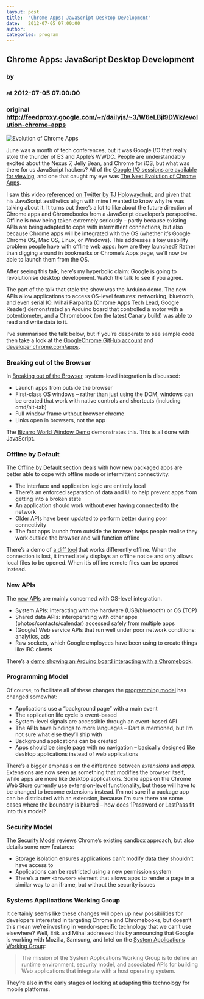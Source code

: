```yaml
---
layout: post
title:  "Chrome Apps: JavaScript Desktop Development"
date:   2012-07-05 07:00:00
author: 
categories: program
---
```


## Chrome Apps: JavaScript Desktop Development
### by 
### at 2012-07-05 07:00:00
### original <http://feedproxy.google.com/~r/dailyjs/~3/W6eLBjl9DWk/evolution-chrome-apps>

<p><img alt="Evolution of Chrome Apps" src="http://dailyjs.com/images/posts/evolution-chrome-apps.png"></p>

<p>June was a month of tech conferences, but it was Google I/O that really stole the thunder of E3 and Apple’s WWDC. People are understandably excited about the Nexus 7, Jelly Bean, and Chrome for iOS, but what was there for us JavaScript hackers? All of the <a href="https://developers.google.com/events/io/sessions">Google I/O sessions are available for viewing</a>, and one that caught my eye was <a href="https://developers.google.com/events/io/sessions/gooio2012/200/">The Next Evolution of Chrome Apps</a>.</p>

<p>I saw this video <a href="https://twitter.com/tjholowaychuk/status/220753005593632768">referenced on Twitter by TJ Holowaychuk</a>, and given that his JavaScript aesthetics align with mine I wanted to know why he was talking about it. It turns out there’s a lot to like about the future direction of Chrome apps and Chromebooks from a JavaScript developer’s perspective. Offline is now being taken extremely seriously – partly because existing APIs are being adapted to cope with intermittent connections, but also because Chrome apps will be integrated with the OS (whether it’s Google Chrome OS, Mac OS, Linux, or Windows). This addresses a key usability problem people have with offline web apps: how are they launched? Rather than digging around in bookmarks or Chrome’s Apps page, we’ll now be able to launch them from the OS.</p>

<p>After seeing this talk, here’s my hyperbolic claim: Google is going to revolutionise desktop development. Watch the talk to see if you agree.</p>

<p>The part of the talk that stole the show was the Arduino demo. The new APIs allow applications to access OS-level features: networking, bluetooth, and even serial IO. Mihai Parparita (Chrome Apps Tech Lead, Google Reader) demonstrated an Arduino board that controlled a motor with a potentiometer, and a Chromebook (on the latest Canary build) was able to read and write data to it.</p>

<p>I’ve summarised the talk below, but if you’re desperate to see sample code then take a look at the <a href="https://github.com/GoogleChrome">GoogleChrome GitHub account</a> and <a href="http://developer.chrome.com/trunk/apps/about_apps.html">developer.chrome.com/apps</a>.</p>

<h3>Breaking out of the Browser</h3>

<p>In <a href="http://www.youtube.com/watch?feature=player_detailpage&amp;v=j8oFAr1YR-0#t=379s">Breaking out of the Browser</a>, system-level integration is discussed:</p>

<ul>
<li>Launch apps from outside the browser</li>

<li>First-class OS windows – rather than just using the DOM, windows can be created that work with native controls and shortcuts (including cmd/alt-tab)</li>

<li>Full window frame without browser chrome</li>

<li>Links open in browsers, not the app</li>
</ul>

<p>The <a href="http://www.youtube.com/watch?feature=player_detailpage&amp;v=j8oFAr1YR-0#t=482s">Bizarro World Window Demo</a> demonstrates this. This is all done with JavaScript.</p>

<h3>Offline by Default</h3>

<p>The <a href="http://www.youtube.com/watch?feature=player_detailpage&amp;v=j8oFAr1YR-0#t=521s">Offline by Default</a> section deals with how new packaged apps are better able to cope with offline mode or intermittent connectivity.</p>

<ul>
<li>The interface and application logic are entirely local</li>

<li>There’s an enforced separation of data and UI to help prevent apps from getting into a broken state</li>

<li>An application should work without ever having connected to the network</li>

<li>Older APIs have been updated to perform better during poor connectivity</li>

<li>The fact apps launch from outside the browser helps people realise they work outside the browser and will function offline</li>
</ul>

<p>There’s a demo of <a href="http://www.youtube.com/watch?feature=player_detailpage&amp;v=j8oFAr1YR-0#t=743s">a diff tool</a> that works differently offline. When the connection is lost, it immediately displays an offline notice and only allows local files to be opened. When it’s offline remote files can be opened instead.</p>

<h3>New APIs</h3>

<p>The <a href="http://www.youtube.com/watch?feature=player_detailpage&amp;v=j8oFAr1YR-0#t=871s">new APIs</a> are mainly concerned with OS-level integration.</p>

<ul>
<li>System APIs: interacting with the hardware (USB/bluetooth) or OS (TCP)</li>

<li>Shared data APIs: interoperating with other apps (photos/contacts/calendar) accessed safely from multiple apps</li>

<li>(Google) Web service APIs that run well under poor network conditions: analytics, ads</li>

<li>Raw sockets, which Google employees have been using to create things like IRC clients</li>
</ul>

<p>There’s a <a href="http://www.youtube.com/watch?feature=player_detailpage&amp;v=j8oFAr1YR-0#t=949s">demo showing an Arduino board interacting with a Chromebook</a>.</p>

<h3>Programming Model</h3>

<p>Of course, to facilitate all of these changes the <a href="http://www.youtube.com/watch?feature=player_detailpage&amp;v=j8oFAr1YR-0#t=1027s">programming model</a> has changed somewhat:</p>

<ul>
<li>Applications use a “background page” with a main event</li>

<li>The application life cycle is event-based</li>

<li>System-level signals are accessible through an event-based API</li>

<li>The APIs have bindings to more languages – Dart is mentioned, but I’m not sure what else they’ll ship with</li>

<li>Background applications can be created</li>

<li>Apps should be single page with no navigation – basically designed like desktop applications instead of web applications</li>
</ul>

<p>There’s a bigger emphasis on the difference between <em>extensions</em> and <em>apps</em>. Extensions are now seen as something that modifies the browser itself, while apps are more like desktop applications. Some apps on the Chrome Web Store currently use extension-level functionality, but these will have to be changed to become extensions instead. I’m not sure if a package app can be distributed with an extension, because I’m sure there are some cases where the boundary is blurred – how does 1Password or LastPass fit into this model?</p>

<h3>Security Model</h3>

<p>The <a href="http://www.youtube.com/watch?feature=player_detailpage&amp;v=j8oFAr1YR-0#t=1331s">Security Model</a> reviews Chrome’s existing sandbox approach, but also details some new features:</p>

<ul>
<li>Storage isolation ensures applications can’t modify data they shouldn’t have access to</li>

<li>Applications can be restricted using a new permission system</li>

<li>There’s a new <code>&lt;browser&gt;</code> element that allows apps to render a page in a similar way to an iframe, but without the security issues</li>
</ul>

<h3>Systems Applications Working Group</h3>

<p>It certainly seems like these changes will open up new possibilities for developers interested in targeting Chrome and Chromebooks, but doesn’t this mean we’re investing in vendor-specific technology that we can’t use elsewhere? Well, Erik and Mihai addressed this by announcing that Google is working with Mozilla, Samsung, and Intel on the <a href="http://www.w3.org/2012/05/sysapps-wg-charter.html">System Applications Working Group</a>:</p>

<blockquote>
<p>The mission of the System Applications Working Group is to define an runtime environment, security model, and associated APIs for building Web applications that integrate with a host operating system.</p>
</blockquote>

<p>They’re also in the early stages of looking at adapting this technology for mobile platforms.</p><img src="http://feeds.feedburner.com/~r/dailyjs/~4/W6eLBjl9DWk" height="1" width="1">